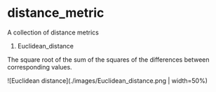 # distance_metric
A collection of distance metrics

1. Euclidean_distance

The square root of the sum of the squares of the differences between corresponding values.

![Euclidean distance](./images/Euclidean_distance.png | width=50%)
